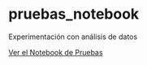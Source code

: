 # pruebas_notebook

Experimentación con análisis de datos

[Ver el Notebook de Pruebas](pruebas.ipynb)
